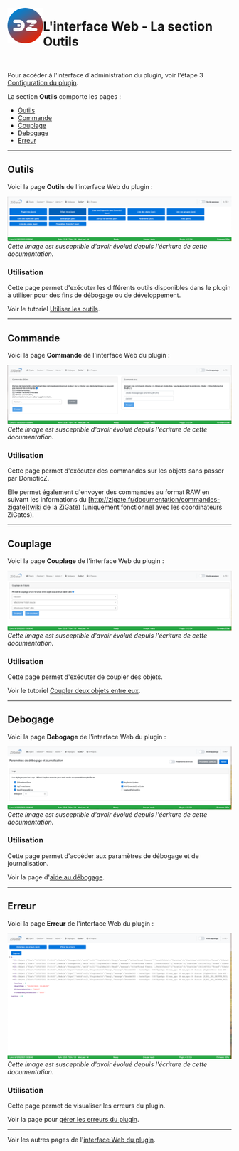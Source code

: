 <a href="Home.md"><img align="left" width="80" height="80" src="../Images/logo_Z4D.png" alt="Logo"></a>

# L'interface Web - La section Outils

</br>

Pour accéder à l'interface d'administration du plugin, voir l'étape 3 [Configuration du plugin](Plugin_Configuration.md).

La section __Outils__ comporte les pages :

* [Outils](#outils)
* [Commande](#commande)
* [Couplage](#couplage)
* [Debogage](#debogage)
* [Erreur](#erreur)


------------------------------------------------
## Outils

Voici la page __Outils__ de l'interface Web du plugin :

![Outils](Images/FR_WebUI-Outils-Outils.png)
*Cette image est susceptible d'avoir évolué depuis l'écriture de cette documentation.*

### Utilisation

Cette page permet d'exécuter les différents outils disponibles dans le plugin à utiliser pour des fins de débogage ou de développement.

Voir le tutoriel [Utiliser les outils](Tuto_Utiliser-les-outils.md).

------------------------------------------------
## Commande

Voici la page __Commande__ de l'interface Web du plugin :

![Commandes](Images/FR_WebUI-Outils-Commandes.png)
*Cette image est susceptible d'avoir évolué depuis l'écriture de cette documentation.*

### Utilisation

Cette page permet d'exécuter des commandes sur les objets sans passer par DomoticZ.

Elle permet également d'envoyer des commandes au format RAW en suivant les informations du [http://zigate.fr/documentation/commandes-zigate](wiki de la ZiGate) (uniquement fonctionnel avec les coordinateurs ZiGates).


------------------------------------------------
## Couplage

Voici la page __Couplage__ de l'interface Web du plugin :

![Couplage](Images/FR_WebUI-Outils-Couplage.png)
*Cette image est susceptible d'avoir évolué depuis l'écriture de cette documentation.*

### Utilisation

Cette page permet d'exécuter de coupler des objets.

Voir le tutoriel [Coupler deux objets entre eux](Tuto_Coupler-deux-objets.md).


------------------------------------------------
## Debogage

Voici la page __Debogage__ de l'interface Web du plugin :

![Debogage](Images/FR_WebUI-Outils-Debogage.png)
*Cette image est susceptible d'avoir évolué depuis l'écriture de cette documentation.*

### Utilisation

Cette page permet d'accéder aux paramètres de débogage et de journalisation.

Voir la page d'[aide au débogage](Probleme_Aide-Debogage.md).


------------------------------------------------
## Erreur

Voici la page __Erreur__ de l'interface Web du plugin :

![Erreur](Images/FR_WebUI-Outils-Erreurs.png)
*Cette image est susceptible d'avoir évolué depuis l'écriture de cette documentation.*

### Utilisation

Cette page permet de visualiser les erreurs du plugin.

Voir la page pour [gérer les erreurs du plugin](Tuto_Gerer-erreurs-plugin.md).


------------------------------------------------
Voir les autres pages de l'[interface Web du plugin](Home.md#linterface-web-du-plugin).
